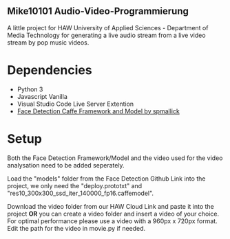 ## Mike10101 Audio-Video-Programmierung
A little project for HAW University of Applied Sciences - Department of Media Technology for generating a live audio stream from a live video stream by pop music videos.

# Dependencies
* Python 3
* Javascript Vanilla
* Visual Studio Code Live Server Extention
* [Face Detection Caffe Framework and Model by spmallick](https://github.com/spmallick/learnopencv/tree/master/FaceDetectionComparison/models)

# Setup
Both the Face Detection Framework/Model and the video used for the video analysation need to be added seperately.

Load the "models" folder from the Face Detection Github Link into the project, we only need the "deploy.prototxt" and "res10_300x300_ssd_iter_140000_fp16.caffemodel".

Download the video folder from our HAW Cloud Link and paste it into the project
__OR__ you can create a video folder and insert a video of your choice. For optimal performance please use a video with a 960px x 720px format. 
Edit the path for the video in movie.py if needed.

